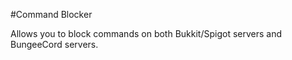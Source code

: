 #Command Blocker

Allows you to block commands on both Bukkit/Spigot servers and BungeeCord servers.